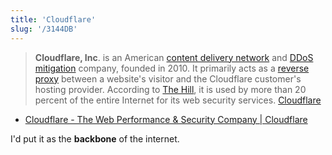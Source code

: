 ```yaml
---
title: 'Cloudflare'
slug: '/3144DB'
---
```


> **Cloudflare, Inc**. is an American [content delivery network](https://en.wikipedia.org/wiki/Content_delivery_network 'Content delivery network') and [DDoS mitigation](https://en.wikipedia.org/wiki/DDoS_mitigation 'DDoS mitigation') company, founded in 2010. It primarily acts as a [reverse proxy](https://en.wikipedia.org/wiki/Reverse_proxy 'Reverse proxy') between a website's visitor and the Cloudflare customer's hosting provider. According to [The Hill](<https://en.wikipedia.org/wiki/The_Hill_(newspaper)> 'The Hill (newspaper)'), it is used by more than 20 percent of the entire Internet for its web security services. [Cloudflare](https://en.wikipedia.org/wiki/Cloudflare)

- [Cloudflare - The Web Performance & Security Company | Cloudflare](https://www.cloudflare.com/)

I'd put it as the **backbone** of the internet.
